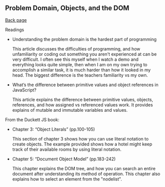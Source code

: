 ## Problem Domain, Objects, and the DOM

[Back page](README.md)

Readings
- Understanding the problem domain is the hardest part of programming

    This article discusses the difficulties of programming, and how unfamiliarity or coding out something you aren't experienced at can be very difficult. I often see this myself when I watch a demo and everything looks quite simple, then when I am on my own trying to accomplish a similar task, it is much harder than how it looked in my head. The biggest difference is the teachers familiarity vs my own.

- What’s the difference between primitive values and object references in JavaScript?

    This article explains the difference between primitive values, objects, references, and how assigned vs referenced values work.
    It provides explains of mutable and immutable variables and values.

From the Duckett JS book:

- Chapter 3: “Object Literals” (pp.100-105)

    This section of chapter 3 shows how you can use literal notation to create objects. The example provided shows how a hotel might keep track of their available rooms by using literal notation.

- Chapter 5: “Document Object Model” (pp.183-242)

    This chapter explains the DOM tree, and how you can search an entire document after understanding its method of operation. This chapter also explains how to select an element from the "nodelist".